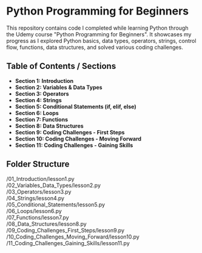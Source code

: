 # Python Programming for Beginners

This repository contains code I completed while learning Python through the Udemy course "Python Programming for Beginners".
It showcases my progress as I explored Python basics, data types, operators, strings, control flow, functions, data structures, and solved various coding challenges.

## Table of Contents / Sections

- **Section 1: Introduction**
- **Section 2: Variables & Data Types**
- **Section 3: Operators**
- **Section 4: Strings**
- **Section 5: Conditional Statements (if, elif, else)**
- **Section 6: Loops**
- **Section 7: Functions**
- **Section 8: Data Structures**
- **Section 9: Coding Challenges - First Steps**
- **Section 10: Coding Challenges - Moving Forward**
- **Section 11: Coding Challenges - Gaining Skills**

## Folder Structure

/01_Introduction/lesson1.py<br>
/02_Variables_Data_Types/lesson2.py<br>
/03_Operators/lesson3.py<br>
/04_Strings/lesson4.py<br>
/05_Conditional_Statements/lesson5.py<br>
/06_Loops/lesson6.py<br>
/07_Functions/lesson7.py<br>
/08_Data_Structures/lesson8.py<br>
/09_Coding_Challenges_First_Steps/lesson9.py<br>
/10_Coding_Challenges_Moving_Forward/lesson10.py<br>
/11_Coding_Challenges_Gaining_Skills/lesson11.py<br>
